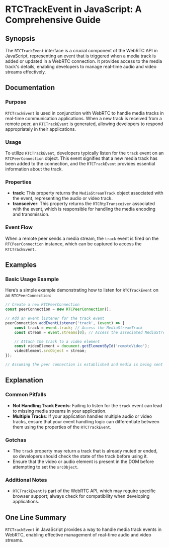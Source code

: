 <!--
Meta Description: # RTCTrackEvent in JavaScript: A Comprehensive Guide ## Synopsis The `RTCTrackEvent` interface is a crucial component of the WebRTC API in JavaScript,...
Meta Keywords: track, event, rtctrackevent, media, video
-->

# RTCTrackEvent in JavaScript: A Comprehensive Guide

## Synopsis
The `RTCTrackEvent` interface is a crucial component of the WebRTC API in JavaScript, representing an event that is triggered when a media track is added or updated in a WebRTC connection. It provides access to the media track's details, enabling developers to manage real-time audio and video streams effectively.

## Documentation

### Purpose
`RTCTrackEvent` is used in conjunction with WebRTC to handle media tracks in real-time communication applications. When a new track is received from a remote peer, an `RTCTrackEvent` is generated, allowing developers to respond appropriately in their applications.

### Usage
To utilize `RTCTrackEvent`, developers typically listen for the `track` event on an `RTCPeerConnection` object. This event signifies that a new media track has been added to the connection, and the `RTCTrackEvent` provides essential information about the track.

### Properties
- **track**: This property returns the `MediaStreamTrack` object associated with the event, representing the audio or video track.
- **transceiver**: This property returns the `RTCRtpTransceiver` associated with the event, which is responsible for handling the media encoding and transmission.

### Event Flow
When a remote peer sends a media stream, the `track` event is fired on the `RTCPeerConnection` instance, which can be captured to access the `RTCTrackEvent`.

## Examples

### Basic Usage Example
Here’s a simple example demonstrating how to listen for `RTCTrackEvent` on an `RTCPeerConnection`:

```javascript
// Create a new RTCPeerConnection
const peerConnection = new RTCPeerConnection();

// Add an event listener for the track event
peerConnection.addEventListener('track', (event) => {
    const track = event.track; // Access the MediaStreamTrack
    const stream = event.streams[0]; // Access the associated MediaStream

    // Attach the track to a video element
    const videoElement = document.getElementById('remoteVideo');
    videoElement.srcObject = stream;
});

// Assuming the peer connection is established and media is being sent
```

## Explanation

### Common Pitfalls
- **Not Handling Track Events**: Failing to listen for the `track` event can lead to missing media streams in your application.
- **Multiple Tracks**: If your application handles multiple audio or video tracks, ensure that your event handling logic can differentiate between them using the properties of the `RTCTrackEvent`.

### Gotchas
- The `track` property may return a track that is already muted or ended, so developers should check the state of the track before using it.
- Ensure that the video or audio element is present in the DOM before attempting to set the `srcObject`.

### Additional Notes
- `RTCTrackEvent` is part of the WebRTC API, which may require specific browser support; always check for compatibility when developing applications.

## One Line Summary
`RTCTrackEvent` in JavaScript provides a way to handle media track events in WebRTC, enabling effective management of real-time audio and video streams.